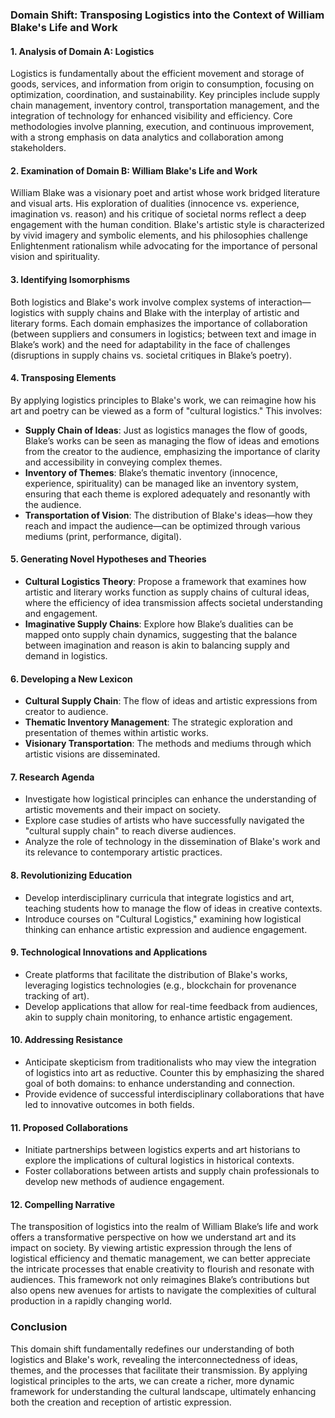 ### Domain Shift: Transposing Logistics into the Context of William Blake's Life and Work

#### 1. Analysis of Domain A: Logistics
Logistics is fundamentally about the efficient movement and storage of goods, services, and information from origin to consumption, focusing on optimization, coordination, and sustainability. Key principles include supply chain management, inventory control, transportation management, and the integration of technology for enhanced visibility and efficiency. Core methodologies involve planning, execution, and continuous improvement, with a strong emphasis on data analytics and collaboration among stakeholders.

#### 2. Examination of Domain B: William Blake's Life and Work
William Blake was a visionary poet and artist whose work bridged literature and visual arts. His exploration of dualities (innocence vs. experience, imagination vs. reason) and his critique of societal norms reflect a deep engagement with the human condition. Blake's artistic style is characterized by vivid imagery and symbolic elements, and his philosophies challenge Enlightenment rationalism while advocating for the importance of personal vision and spirituality.

#### 3. Identifying Isomorphisms
Both logistics and Blake's work involve complex systems of interaction—logistics with supply chains and Blake with the interplay of artistic and literary forms. Each domain emphasizes the importance of collaboration (between suppliers and consumers in logistics; between text and image in Blake’s work) and the need for adaptability in the face of challenges (disruptions in supply chains vs. societal critiques in Blake’s poetry).

#### 4. Transposing Elements
By applying logistics principles to Blake's work, we can reimagine how his art and poetry can be viewed as a form of "cultural logistics." This involves:
- **Supply Chain of Ideas**: Just as logistics manages the flow of goods, Blake’s works can be seen as managing the flow of ideas and emotions from the creator to the audience, emphasizing the importance of clarity and accessibility in conveying complex themes.
- **Inventory of Themes**: Blake’s thematic inventory (innocence, experience, spirituality) can be managed like an inventory system, ensuring that each theme is explored adequately and resonantly with the audience.
- **Transportation of Vision**: The distribution of Blake's ideas—how they reach and impact the audience—can be optimized through various mediums (print, performance, digital).

#### 5. Generating Novel Hypotheses and Theories
- **Cultural Logistics Theory**: Propose a framework that examines how artistic and literary works function as supply chains of cultural ideas, where the efficiency of idea transmission affects societal understanding and engagement.
- **Imaginative Supply Chains**: Explore how Blake’s dualities can be mapped onto supply chain dynamics, suggesting that the balance between imagination and reason is akin to balancing supply and demand in logistics.

#### 6. Developing a New Lexicon
- **Cultural Supply Chain**: The flow of ideas and artistic expressions from creator to audience.
- **Thematic Inventory Management**: The strategic exploration and presentation of themes within artistic works.
- **Visionary Transportation**: The methods and mediums through which artistic visions are disseminated.

#### 7. Research Agenda
- Investigate how logistical principles can enhance the understanding of artistic movements and their impact on society.
- Explore case studies of artists who have successfully navigated the "cultural supply chain" to reach diverse audiences.
- Analyze the role of technology in the dissemination of Blake's work and its relevance to contemporary artistic practices.

#### 8. Revolutionizing Education
- Develop interdisciplinary curricula that integrate logistics and art, teaching students how to manage the flow of ideas in creative contexts.
- Introduce courses on "Cultural Logistics," examining how logistical thinking can enhance artistic expression and audience engagement.

#### 9. Technological Innovations and Applications
- Create platforms that facilitate the distribution of Blake's works, leveraging logistics technologies (e.g., blockchain for provenance tracking of art).
- Develop applications that allow for real-time feedback from audiences, akin to supply chain monitoring, to enhance artistic engagement.

#### 10. Addressing Resistance
- Anticipate skepticism from traditionalists who may view the integration of logistics into art as reductive. Counter this by emphasizing the shared goal of both domains: to enhance understanding and connection.
- Provide evidence of successful interdisciplinary collaborations that have led to innovative outcomes in both fields.

#### 11. Proposed Collaborations
- Initiate partnerships between logistics experts and art historians to explore the implications of cultural logistics in historical contexts.
- Foster collaborations between artists and supply chain professionals to develop new methods of audience engagement.

#### 12. Compelling Narrative
The transposition of logistics into the realm of William Blake’s life and work offers a transformative perspective on how we understand art and its impact on society. By viewing artistic expression through the lens of logistical efficiency and thematic management, we can better appreciate the intricate processes that enable creativity to flourish and resonate with audiences. This framework not only reimagines Blake’s contributions but also opens new avenues for artists to navigate the complexities of cultural production in a rapidly changing world.

### Conclusion
This domain shift fundamentally redefines our understanding of both logistics and Blake's work, revealing the interconnectedness of ideas, themes, and the processes that facilitate their transmission. By applying logistical principles to the arts, we can create a richer, more dynamic framework for understanding the cultural landscape, ultimately enhancing both the creation and reception of artistic expression.